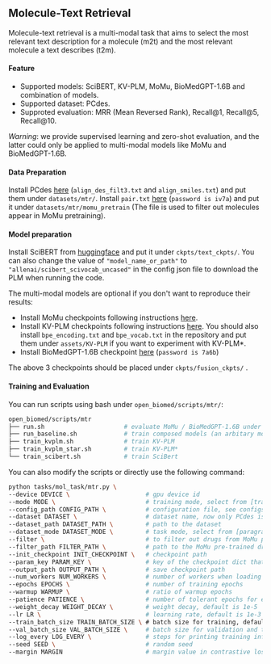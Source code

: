 ##  Molecule-Text Retrieval
Molecule-text retrieval is a multi-modal task that aims to select the most relevant text description for a molecule (m2t) and the most relevant molecule a text describes (t2m).  

#### Feature

- Supported models: SciBERT, KV-PLM, MoMu, BioMedGPT-1.6B and combination of models. 
- Supported dataset: PCdes.
- Supproted evaluation: MRR (Mean Reversed Rank), Recall@1, Recall@5, Recall@10.

*Warning*: we provide supervised learning and zero-shot evaluation, and the latter could only be applied to multi-modal models like MoMu and BioMedGPT-1.6B. 

#### Data Preparation

Install PCdes [here](https://github.com/thunlp/KV-PLM/tree/master/Ret) (`align_des_filt3.txt` and `align_smiles.txt`) and put them under `datasets/mtr/`. Install `pair.txt` [here](https://pan.baidu.com/s/1c1IDHiQ4df64rbgLaVFw9w) (`password is iv7a`) and put it under `datasets/mtr/momu_pretrain` (The file is used to filter out molecules appear in MoMu pretraining). 

#### Model preparation
Install SciBERT from [huggingface](https://huggingface.co/allenai/scibert_scivocab_uncased) and put it under `ckpts/text_ckpts/`. You can also change the value of `"model_name_or_path"` to `"allenai/scibert_scivocab_uncased"` in the config json file to download the PLM when running the code.

The multi-modal models are optional if you don't want to reproduce their results:

- Install MoMu checkpoints following instructions [here](https://github.com/ddz16/MoMu).
- Install KV-PLM checkpoints following instructions [here](https://github.com/thunlp/KV-PLM). You should also install `bpe_encoding.txt` and `bpe_vocab.txt` in the repository and put them under `assets/KV-PLM` if you want to experiment with KV-PLM*.
- Install BioMedGPT-1.6B checkpoint [here](https://pan.baidu.com/s/1iAMBkuoZnNAylhopP5OgEg) (`password is 7a6b`)

The above 3 checkpoints should be placed under `ckpts/fusion_ckpts/` .

#### Training and Evaluation

You can run scripts using bash under `open_biomed/scripts/mtr/`:

```bash
open_biomed/scripts/mtr
├── run.sh                      # evaluate MoMu / BioMedGPT-1.6B under supervised learning or zero-shot
├── run_baseline.sh             # train composed models (an arbitary molecule encoder and an arbitary text encoder)
├── train_kvplm.sh              # train KV-PLM
├── train_kvplm_star.sh         # train KV-PLM*
└── train_scibert.sh            # train SciBert
```

You can also modify the scripts or directly use the following command:

```bash
python tasks/mol_task/mtr.py \
--device DEVICE \                     # gpu device id
--mode MODE \                         # training mode, select from [train, zero_shot]
--config_path CONFIG_PATH \           # configuration file, see configs/mtr/ for more details
--dataset DATASET \                   # dataset name, now only PCdes is available
--dataset_path DATASET_PATH \         # path to the dataset
--dataset_mode DATASET_MODE \         # task mode, select from [paragraph, sentence]
--filter \                            # to filter out drugs from MoMu pre-trained data or not
--filter_path FILTER_PATH \           # path to the MoMu pre-trained drugs
--init_checkpoint INIT_CHECKPOINT \   # checkpoint path
--param_key PARAM_KEY \               # key of the checkpoint dict that contains model parameters
--output_path OUTPUT_PATH \           # save checkpoint path
--num_workers NUM_WORKERS \           # number of workers when loading data
--epochs EPOCHS \                     # number of training epochs
--warmup WARMUP \                     # ratio of warmup epochs
--patience PATIENCE \                 # number of tolerant epochs for early-stopping
--weight_decay WEIGHT_DECAY \         # weight decay, default is 1e-5
--lr LR \                             # learning rate, default is 1e-3
--train_batch_size TRAIN_BATCH_SIZE \ # batch size for training, default is 32
--val_batch_size VAL_BATCH_SIZE \     # batch size for validation and test, default is 64
--log_every LOG_EVERY \               # steps for printing training information
--seed SEED \                         # random seed
--margin MARGIN                       # margin value in contrastive loss
```

